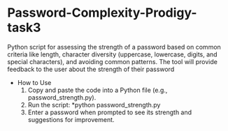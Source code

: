 # Password-Complexity-Prodigy-task3
Python script for assessing the strength of a password based on common criteria like length, character diversity (uppercase, lowercase, digits, and special characters), and avoiding common patterns. The tool will provide feedback to the user about the strength of their password

* How to Use
   1. Copy and paste the code into a Python file (e.g., password_strength.py).
   2. Run the script:
             *python password_strength.py
   3. Enter a password when prompted to see its strength and suggestions for improvement.
      

